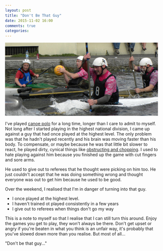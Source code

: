 ```yaml
---
layout: post
title: "Don't Be That Guy"
date: 2015-11-02 16:00
comments: true
categories: 
---
```

![Me, playing canoe polo](/images/2015-11-02-dont-be-that-guy/mike.jpg "me, playing canoe polo")

I've played [canoe polo](https://youtu.be/VMt5V4mq6f4?t=202) for a long time, longer than I care to admit to myself.
Not long after I started playing in the highest national division, I came up against a guy that had once played at the highest level.
The only problem was that he hadn't played recently and his brain was moving faster than his body.
To compensate, or maybe because he was that little bit slower to react, he played dirty, cynical things like [obstructing and chopping](https://youtu.be/cBSpEffaIuk?t=39).
I used to hate playing against him because you finished up the game with cut fingers and sore arms.

He used to give out to referees that he thought were picking on him too.
He just couldn't accept that he was doing something wrong and thought everyone was out to get him because he used to be good.

Over the weekend, I realised that I'm in danger of turning into that guy.
- I once played at the highest level.
- I haven't trained ot played consistently in a few years
- I give out to referees when things don't go my way

This is a note to myself so that I realise that I can still turn this around.
Enjoy the games you get to play, they won't always be there.
Don't get upset or angry if you're beaten in what you think is an unfair way, it's probably that you've slowed down more than you realise.
But most of all...

"Don't be that guy..."
